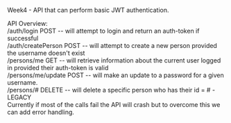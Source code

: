 Week4 - API that can perform basic JWT authentication.


API Overview:<br> 
/auth/login POST -- will attempt to login and return an auth-token if successful<br>
/auth/createPerson POST -- will attempt to create a new person provided the username doesn't exist<br> 
/persons/me GET -- will retrieve information about the current user logged in provided their auth-token is valid<br>
/persons/me/update POST -- will make an update to a password for a given username.<br>
/persons/# DELETE -- will delete a specific person who has their id = # - LEGACY<br> 
Currently if most of the calls fail the API will crash but to overcome this we can add error handling.